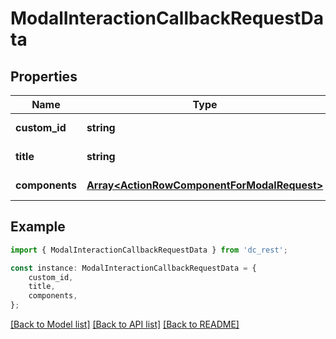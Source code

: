 # ModalInteractionCallbackRequestData


## Properties

Name | Type | Description | Notes
------------ | ------------- | ------------- | -------------
**custom_id** | **string** |  | [default to undefined]
**title** | **string** |  | [default to undefined]
**components** | [**Array&lt;ActionRowComponentForModalRequest&gt;**](ActionRowComponentForModalRequest.md) |  | [default to undefined]

## Example

```typescript
import { ModalInteractionCallbackRequestData } from 'dc_rest';

const instance: ModalInteractionCallbackRequestData = {
    custom_id,
    title,
    components,
};
```

[[Back to Model list]](../README.md#documentation-for-models) [[Back to API list]](../README.md#documentation-for-api-endpoints) [[Back to README]](../README.md)
